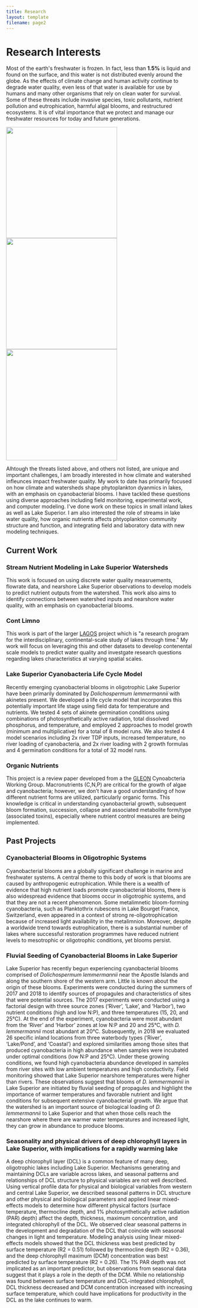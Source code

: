 ```yaml
---
title: Research
layout: template
filename: page2
--- 
```


# Research Interests

Most of the earth's freshwater is frozen. In fact, less than **1.5%** is liquid and found on the surface, and this water is not distributed evenly around the globe. As the effects of climate change and human activity continue to degrade water quality, even less of that water is available for use by humans and many other organisms that rely on clean water for survival. Some of these threats include invasive species, toxic pollutants, nutrient pollution and eutrophication, harmful algal blooms, and restructured ecosystems. It is of vital importance that we protect and manage our freshwater resources for today and future generations. 

<img src="https://user-images.githubusercontent.com/51453715/131422040-572445c0-7959-4753-97bb-a65a56d44f56.JPG" height=300> <img src="https://user-images.githubusercontent.com/51453715/131422953-d748acb2-5ccc-4944-883d-376dad03dc0f.JPEG" height=300> <img src="https://user-images.githubusercontent.com/51453715/131422629-ea191347-809e-4325-b863-7ae39ffe65f8.JPG" height=300>


Alhtough the threats listed above, and others not listed, are unique and important challenges, I am broadly interested in how climate and watershed infleunces impact freshwater quality. My work to date has primarily focused on how climate and watersheds shape phytoplankton dyanmics in lakes, with an emphasis on cyanobacterial blooms.  I have tackled these questions using diverse approaches including field monitoring, experimental work, and computer modeling. I've done work on these topics in small inland lakes as well as Lake Superior. I am also interested the role of streams in lake water quality, how organic nutrients affects phtyoplankton community structure and function, and integrating field and laboratory data with new modeling techniques. 

## Current Work

### Stream Nutrient Modeling in Lake Superior Watersheds

This work is focused on using discrete water quality measruements, flowrate data, and nearshore Lake Superior observations to develop models to predict nutrient outputs from the watershed. This work also aims to identify connections between watershed inputs and nearshore water quality, with an emphasis on cyanobacterial blooms. 

### Cont Limno

This work is part of the larger [LAGOS](https://lagoslakes.org/) project which is "a research program for the interdisciplinary, continental-scale study of lakes through time." My work will focus on leveraging this and other datasets to develop contenental scale models to predict water quality and investgate research questions regarding lakes characteristics at varying spatial scales. 

### Lake Superior Cyanobacteria Life Cycle Model

Recently emerging cyanobacterial blooms in oligotrophic Lake Superior have been primarily dominated by _Dolichospermum lemmermannii_ with akinetes present. We developed a life cycle model that incorporates this potentially important life stage using field data for temperature and nutrients. We tested 4 sets of akinete germination conditions using combinations of photosynthetically active radiation, total dissolved phosphorus, and temperature, and employed 2 approaches to model growth (minimum and multiplicative) for a total of 8 model runs. We also tested 4 model scenarios including 2x river TDP inputs, increased temperature, no river loading of cyanobacteria, and 2x river loading with 2 growth formulas and 4 germination conditions for a total of 32 model runs. 

### Organic Nutrients

This project is a review paper developed from a the [GLEON](https://gleon.org/) Cynoabcteria Working Group. Macronutrients (C,N,P) are critical for the growth of algae and cyanobacteria; however, we don’t have a good understanding of how different nutrient forms are utilized, particularly organic forms. This knowledge is critical in understanding cyanobacterial growth, subsequent bloom formation, succession, collapse and associated metabolite form/type (associated toxins), especially where nutrient control measures are being implemented. 

## Past Projects

### Cyanobacterial Blooms in Oligotrophic Systems

Cyanobacterial blooms are a globally significant challenge in marine and freshwater systems. A central theme to this body of work is that blooms are caused by anthropogenic eutrophication. While there is a wealth of evidence that high nutrient loads promote cyanobacterial blooms, there is also widespread evidence that blooms occur in oligotrophic systems, and that they are not a recent phenomenon. Some metalimnetic bloom-forming cyanobacteria, such as Planktothrix rubescens in Lake Bourget France, Switzerland, even appeared in a context of strong re-oligotrophication because of increased light availability in the metalimnion. Moreover, despite a worldwide trend towards eutrophication, there is a substantial number of lakes where successful restoration programmes have reduced nutrient levels to mesotrophic or oligotrophic conditions, yet blooms persist.

### Fluvial Seeding of Cyanobacterial Blooms in Lake Superior

Lake Superior has recently begun experiencing cyanobacterial blooms comprised of _Dolichospermum lemmermannii_ near the Apostle Islands and along the southern shore of the western arm. Little is known about the origin of these blooms. Experiments were conducted during the summers of 2017 and 2018 to identify sources of propagules and characteristics of sites that were potential sources. The 2017 experiments were conducted using a factorial design with three source zones (‘River’, ‘Lake’, and ‘Harbor’), two nutrient conditions (high and low N:P), and three temperatures (15, 20, and 25°C). At the end of the experiment, cyanobacteria were most abundant from the ‘River’ and ‘Harbor’ zones at low N:P and 20 and 25°C, with _D. lemmermannii_ most abundant at 20°C. Subsequently, in 2018 we evaluated 26 specific inland locations from three waterbody types (‘River’, ‘Lake/Pond’, and ‘Coastal’) and explored similarities among those sites that produced cyanobacteria in high abundance when samples were incubated under optimal conditions (low N:P and 25°C). Under these growing conditions, we found high cyanobacteria abundance developed in samples from river sites with low ambient temperatures and high conductivity. Field monitoring showed that Lake Superior nearshore temperatures were higher than rivers. These observations suggest that blooms of _D. lemmermannii_ in Lake Superior are initiated by fluvial seeding of propagules and highlight the importance of warmer temperatures and favorable nutrient and light conditions for subsequent extensive cyanobacterial growth. We argue that the watershed is an important source of biological loading of _D. lemmermannii_ to Lake Superior and that when those cells reach the nearshore where there are warmer water temperatures and increased light, they can grow in abundance to produce blooms.

### Seasonality and physical drivers of deep chlorophyll layers in Lake Superior, with implications for a rapidly warming lake

A deep chlorophyll layer (DCL) is a common feature of many deep, oligotrophic lakes including Lake Superior. Mechanisms generating and maintaining DCLs are variable across lakes, and seasonal patterns and relationships of DCL structure to physical variables are not well described. Using vertical profile data for physical and biological variables from western and central Lake Superior, we described seasonal patterns in DCL structure and other physical and biological parameters and applied linear mixed-effects models to determine how different physical factors (surface temperature, thermocline depth, and 1% photosynthetically active radiation (PAR) depth) affect the depth, thickness, maximum concentration, and integrated chlorophyll of the DCL. We observed clear seasonal patterns in the development and degradation of the DCL that coincide with seasonal changes in light and temperature. Modeling analysis using linear mixed-effects models showed that the DCL thickness was best predicted by surface temperature (R2 = 0.51) followed by thermocline depth (R2 = 0.36), and the deep chlorophyll maximum (DCM) concentration was best predicted by surface temperature (R2 = 0.26). The 1% PAR depth was not implicated as an important predictor, but observations from seasonal data suggest that it plays a role in the depth of the DCM. While no relationship was found between surface temperature and DCL-integrated chlorophyll, DCL thickness decreased and DCM concentration increased with increasing surface temperature, which could have implications for productivity in the DCL as the lake continues to warm.

